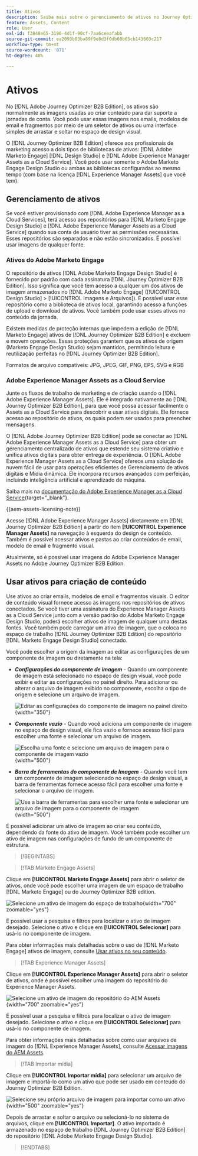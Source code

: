 ```yaml
---
title: Ativos
description: Saiba mais sobre o gerenciamento de ativos no Journey Optimizer B2B Edition.
feature: Assets, Content
role: User
exl-id: f3848e65-3196-4d1f-90cf-7aa6ceeafabb
source-git-commit: ea2093b03ba89f9e8d3f0db60b65cb143603c217
workflow-type: tm+mt
source-wordcount: '871'
ht-degree: 48%

---
```


# Ativos

No [!DNL Adobe Journey Optimizer B2B Edition], os ativos são normalmente as imagens usadas ao criar conteúdo para dar suporte a jornadas de conta. Você pode usar essas imagens nos emails, modelos de email e fragmentos por meio de um seletor de ativos ou uma interface simples de arrastar e soltar no espaço de design visual.

O [!DNL Journey Optimizer B2B Edition] oferece aos profissionais de marketing acesso a dois tipos de bibliotecas de ativos: [!DNL Adobe Marketo Engage] [!DNL Design Studio] e [!DNL Adobe Experience Manager Assets as a Cloud Service]. Você pode usar somente o Adobe Marketo Engage Design Studio ou ambas as bibliotecas configuradas ao mesmo tempo (com base na licença [!DNL Experience Manager Assets] que você tem).

## Gerenciamento de ativos

Se você estiver provisionado com [!DNL Adobe Experience Manager as a Cloud Services], terá acesso aos repositórios para [!DNL Marketo Engage Design Studio] e [!DNL Adobe Experience Manager Assets as a Cloud Service] quando sua conta de usuário tiver as permissões necessárias. Esses repositórios são separados e não estão sincronizados. É possível usar imagens de qualquer fonte.

### Ativos do Adobe Marketo Engage

O repositório de ativos [!DNL Adobe Marketo Engage Design Studio] é fornecido por padrão com cada assinatura [!DNL Journey Optimizer B2B Edition]. Isso significa que você tem acesso a qualquer um dos ativos de imagem armazenados no [!DNL Adobe Marketo Engage] ([!UICONTROL Design Studio] > [!UICONTROL Imagens e Arquivos]). É possível usar esse repositório como a biblioteca de ativos local, garantindo acesso a funções de upload e download de ativos. Você também pode usar esses ativos no conteúdo da jornada.

Existem medidas de proteção internas que impedem a edição de [!DNL Marketo Engage] ativos de [!DNL Journey Optimizer B2B Edition] e excluem e movem operações. Essas proteções garantem que os ativos de origem (Marketo Engage Design Studio) sejam mantidos, permitindo leitura e reutilização perfeitas no [!DNL Journey Optimizer B2B Edition].

Formatos de arquivo compatíveis: JPG, JPEG, GIF, PNG, EPS, SVG e RGB

### Adobe Experience Manager Assets as a Cloud Service

Junte os fluxos de trabalho de marketing e de criação usando o [!DNL Adobe Experience Manager Assets]. Ele é integrado nativamente ao [!DNL Journey Optimizer B2B Edition], para que você possa acessar facilmente o Assets as a Cloud Service para descobrir e usar ativos digitais. Ele fornece acesso ao repositório de ativos, os quais podem ser usados para preencher mensagens.

O [!DNL Adobe Journey Optimizer B2B Edition] pode se conectar ao [!DNL Adobe Experience Manager Assets as a Cloud Service] para obter um gerenciamento centralizado de ativos que estende seu sistema criativo e unifica ativos digitais para obter entrega de experiência. O [!DNL Adobe Experience Manager Assets as a Cloud Service] oferece uma solução de nuvem fácil de usar para operações eficientes de Gerenciamento de ativos digitais e Mídia dinâmica. Ele incorpora recursos avançados com perfeição, incluindo inteligência artificial e aprendizado de máquina.

Saiba mais na [documentação do Adobe Experience Manager as a Cloud Service](https://experienceleague.adobe.com/pt-br/docs/experience-manager-cloud-service/content/assets/overview){target="_blank"}.

{{aem-assets-licensing-note}}

Acesse [!DNL Adobe Experience Manager Assets] diretamente em [!DNL Journey Optimizer B2B Edition] a partir do item **[!UICONTROL Experience Manager Assets]** na navegação à esquerda do design de conteúdo. Também é possível acessar ativos e pastas ao criar conteúdos de email, modelo de email e fragmento visual.

Atualmente, só é possível usar imagens do Adobe Experience Manager Assets no Adobe Journey Optimizer B2B Edition.

## Usar ativos para criação de conteúdo

Use ativos ao criar emails, modelos de email e fragmentos visuais. O editor de conteúdo visual fornece acesso às imagens nos repositórios de ativos conectados. Se você tiver uma assinatura do Experience Manager Assets as a Cloud Service junto com a versão padrão do Adobe Marketo Engage Design Studio, poderá escolher ativos de imagem de qualquer uma destas fontes. Você também pode carregar um ativo de imagem, que o coloca no espaço de trabalho [!DNL Journey Optimizer B2B Edition] do repositório [!DNL Marketo Engage Design Studio] conectado.

Você pode escolher a origem da imagem ao editar as configurações de um componente de imagem ou diretamente na tela:

* **_Configurações do componente de imagem_** - Quando um componente de imagem está selecionado no espaço de design visual, você pode exibir e editar as configurações no painel direito. Para adicionar ou alterar o arquivo de imagem exibido no componente, escolha o tipo de origem e selecione um arquivo de imagem.

  ![Editar as configurações do componente de imagem no painel direito](./assets/content-assets-image-settings.png){width="350"}

* **_Componente vazio_** - Quando você adiciona um componente de imagem no espaço de design visual, ele fica vazio e fornece acesso fácil para escolher uma fonte e selecionar um arquivo de imagem.

  ![Escolha uma fonte e selecione um arquivo de imagem para o componente de imagem vazio](./assets/content-assets-image-component-empty.png){width="500"}

* **_Barra de ferramentas do componente de Imagem_** - Quando você tem um componente de imagem selecionado no espaço de design visual, a barra de ferramentas fornece acesso fácil para escolher uma fonte e selecionar o arquivo de imagem.

  ![Use a barra de ferramentas para escolher uma fonte e selecionar um arquivo de imagem para o componente de imagem](./assets/content-assets-image-toolbar-settings.png){width="500"}

É possível adicionar um ativo de imagem ao criar seu conteúdo, dependendo da fonte do ativo de imagem. Você também pode escolher um ativo de imagem nas configurações de fundo de um componente de estrutura.

>[!BEGINTABS]

>[!TAB Marketo Engage Assets]

Clique em **[!UICONTROL Marketo Engage Assets]** para abrir o seletor de ativos, onde você pode escolher uma imagem de um espaço de trabalho [!DNL Marketo Engage] ou do Journey Optimizer B2B edition.

![Selecione um ativo de imagem do espaço de trabalho](./assets/content-assets-image-me-selected.png){width="700" zoomable="yes"}

É possível usar a pesquisa e filtros para localizar o ativo de imagem desejado. Selecione o ativo e clique em **[!UICONTROL Selecionar]** para usá-lo no componente de imagem.

Para obter informações mais detalhadas sobre o uso de [!DNL Marketo Engage] ativos de imagem, consulte [Usar ativos no seu conteúdo](./marketo-engage-design-studio.md#use-assets-in-your-content).

>[!TAB Experience Manager Assets]

Clique em **[!UICONTROL Experience Manager Assets]** para abrir o seletor de ativos, onde é possível escolher uma imagem do repositório do Experience Manager Assets.

![Selecione um ativo de imagem do repositório do AEM Assets](./assets/content-assets-image-aem-selected.png){width="700" zoomable="yes"}

É possível usar a pesquisa e filtros para localizar o ativo de imagem desejado. Selecione o ativo e clique em **[!UICONTROL Selecionar]** para usá-lo no componente de imagem.

Para obter informações mais detalhadas sobre como usar arquivos de imagem do [!DNL Experience Manager Assets], consulte [Acessar imagens do AEM Assets](./aem-assets.md#access-aem-assets-images).

>[!TAB Importar mídia]

Clique em **[!UICONTROL Importar mídia]** para selecionar um arquivo de imagem e importá-lo como um ativo que pode ser usado em conteúdo do Journey Optimizer B2B Edition.

![Selecione seu próprio arquivo de imagem para importar como um ativo](./assets/content-assets-image-import-file-selected.png){width="500" zoomable="yes"}

Depois de arrastar e soltar o arquivo ou selecioná-lo no sistema de arquivos, clique em **[!UICONTROL Importar]**. O ativo importado é armazenado no espaço de trabalho [!DNL Journey Optimizer B2B Edition] do repositório [!DNL Adobe Marketo Engage Design Studio].

>[!ENDTABS]
